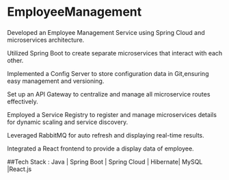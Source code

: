 # EmployeeManagement

###
Developed an Employee Management Service using Spring Cloud
and microservices architecture.

Utilized Spring Boot to create separate microservices that interact with each other.

Implemented a Config Server to store configuration data in Git,ensuring easy management and versioning.

Set up an API Gateway to centralize and manage all microservice routes effectively.

Employed a Service Registry to register and manage microservices details for dynamic scaling and service discovery.

Leveraged RabbitMQ for auto refresh and displaying real-time
results.

Integrated a React frontend to provide a display data of employee.


##Tech Stack : 
    Java | Spring Boot | Spring Cloud | 
    Hibernate| MySQL |React.js
